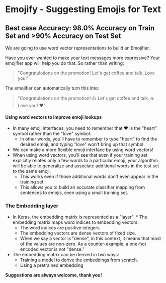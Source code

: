 # Emojify - Suggesting Emojis for Text
## Best case Accuracy: 98.0% Accuracy on Train Set and >90% Accuracy on Test Set
We are going to use word vector representations to build an Emojifier.

Have you ever wanted to make your text messages more expressive? Your emojifier app will help you do that.
So rather than writing:
>"Congratulations on the promotion! Let's get coffee and talk. Love you!"   

The emojifier can automatically turn this into:
>"Congratulations on the promotion! 👍 Let's get coffee and talk. ☕️ Love you! ❤️"

#### Using word vectors to improve emoji lookups
* In many emoji interfaces, you need to remember that ❤️ is the "heart" symbol rather than the "love" symbol.
    * In other words, you'll have to remember to type "heart" to find the desired emoji, and typing "love" won't bring up that symbol.
* We can make a more flexible emoji interface by using word vectors!
* When using word vectors, you'll see that even if your training set explicitly relates only a few words to a particular emoji, your algorithm will be able to generalize and associate additional words in the test set to the same emoji.
    * This works even if those additional words don't even appear in the training set.
    * This allows you to build an accurate classifier mapping from sentences to emojis, even using a small training set.

### The Embedding layer

  * In Keras, the embedding matrix is represented as a "layer".    * The embedding matrix maps word indices to embedding vectors.
      * The word indices are positive integers.
      * The embedding vectors are dense vectors of fixed size.
      * When we say a vector is "dense", in this context, it means that most of the values are non-zero.  As a counter-example, a one-hot encoded vector is not "dense."
  * The embedding matrix can be derived in two ways:
      * Training a model to derive the embeddings from scratch.
      * Using a pretrained embedding


**Suggestions are always welcome, thank you!**
